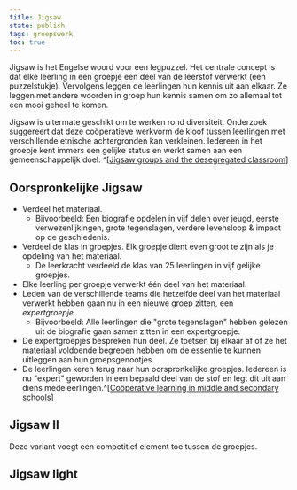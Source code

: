 ```yaml
---
title: Jigsaw
state: publish
tags: groepswerk
toc: true
---
```


Jigsaw is het Engelse woord voor een legpuzzel. Het centrale concept is dat elke leerling in een groepje een deel van de leerstof verwerkt (een puzzelstukje). Vervolgens leggen de leerlingen hun kennis uit aan elkaar. Ze leggen met andere woorden in groep hun kennis samen om zo allemaal tot een mooi geheel te komen.

Jigsaw is uitermate geschikt om te werken rond diversiteit. Onderzoek suggereert dat deze coöperatieve werkvorm de kloof tussen leerlingen met verschillende etnische achtergronden kan verkleinen. Iedereen in het groepje kent immers een gelijke status en werkt samen aan een gemeenschappelijk doel. ^[[Jigsaw groups and the desegregated classroom](https://journals.sagepub.com/doi/abs/10.1177/014616727900500405?journalCode=pspc)]

## Oorspronkelijke Jigsaw
- Verdeel het materiaal.
	- Bijvoorbeeld: Een biografie opdelen in vijf delen over jeugd, eerste verwezenlijkingen, grote tegenslagen, verdere levensloop & impact op de geschiedenis.
- Verdeel de klas in groepjes. Elk groepje dient even groot te zijn als je opdeling van het materiaal.
	- De leerkracht verdeeld de klas van 25 leerlingen in vijf gelijke groepjes.
- Elke leerling per groepje verwerkt één deel van het materiaal.
- Leden van de verschillende teams die hetzelfde deel van het materiaal verwerkt hebben gaan nu in een nieuwe groep zitten, een *expertgroepje*.
	- Bijvoorbeeld: Alle leerlingen die "grote tegenslagen" hebben gelezen uit de biografie gaan samen zitten in een expertgroepje.
- De expertgroepjes bespreken hun deel. Ze toetsen bij elkaar af of ze het materiaal voldoende begrepen hebben om de essentie te kunnen uitleggen aan hun groepsgenootjes.
- De leerlingen keren terug naar hun oorspronkelijke groepjes. Iedereen is nu "expert" geworden in een bepaald deel van de stof en legt dit uit aan diens medeleerlingen.^[[Coöperative learning in middle and secondary schools](https://www.jstor.org/stable/30189163)]

## Jigsaw II
Deze variant voegt een competitief element toe tussen de groepjes.



## Jigsaw light
